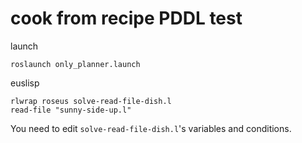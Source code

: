 # cook from recipe PDDL test

launch
```
roslaunch only_planner.launch
```

euslisp
```
rlwrap roseus solve-read-file-dish.l
read-file "sunny-side-up.l"
```
You need to edit `solve-read-file-dish.l`'s variables and conditions.